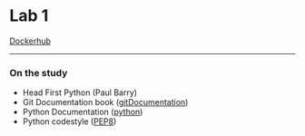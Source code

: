 # Lab 1


<a href="https://hub.docker.com/repository/docker/degadega001/simple-script">Dockerhub</a>

---

### On the study
* Head First Python (Paul Barry)
* Git Documentation book (<a href="https://git-scm.com/book/en/v2">gitDocumentation</a>)
* Python Documentation (<a href="https://docs.python.org/3/">python</a>)
* Python codestyle (<a href="https://www.python.org/dev/peps/pep-0008/">PEP8</a>)